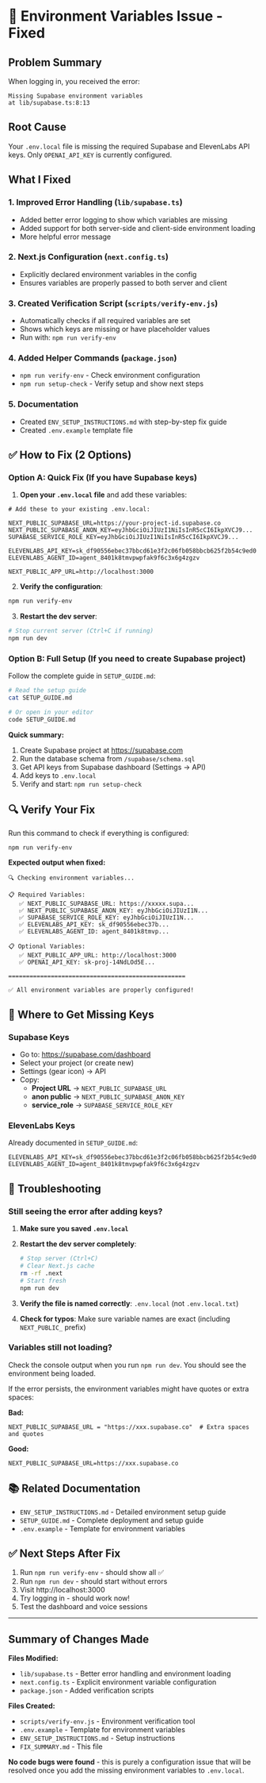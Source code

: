 # 🔧 Environment Variables Issue - Fixed

## Problem Summary

When logging in, you received the error:
```
Missing Supabase environment variables
at lib/supabase.ts:8:13
```

## Root Cause

Your `.env.local` file is missing the required Supabase and ElevenLabs API keys. Only `OPENAI_API_KEY` is currently configured.

## What I Fixed

### 1. **Improved Error Handling** (`lib/supabase.ts`)
   - Added better error logging to show which variables are missing
   - Added support for both server-side and client-side environment loading
   - More helpful error message

### 2. **Next.js Configuration** (`next.config.ts`)
   - Explicitly declared environment variables in the config
   - Ensures variables are properly passed to both server and client

### 3. **Created Verification Script** (`scripts/verify-env.js`)
   - Automatically checks if all required variables are set
   - Shows which keys are missing or have placeholder values
   - Run with: `npm run verify-env`

### 4. **Added Helper Commands** (`package.json`)
   - `npm run verify-env` - Check environment configuration
   - `npm run setup-check` - Verify setup and show next steps

### 5. **Documentation**
   - Created `ENV_SETUP_INSTRUCTIONS.md` with step-by-step fix guide
   - Created `.env.example` template file

## ✅ How to Fix (2 Options)

### Option A: Quick Fix (If you have Supabase keys)

1. **Open your `.env.local` file** and add these variables:

```env
# Add these to your existing .env.local:

NEXT_PUBLIC_SUPABASE_URL=https://your-project-id.supabase.co
NEXT_PUBLIC_SUPABASE_ANON_KEY=eyJhbGciOiJIUzI1NiIsInR5cCI6IkpXVCJ9...
SUPABASE_SERVICE_ROLE_KEY=eyJhbGciOiJIUzI1NiIsInR5cCI6IkpXVCJ9...

ELEVENLABS_API_KEY=sk_df90556ebec37bbcd61e3f2c06fb058bbcb625f2b54c9ed0
ELEVENLABS_AGENT_ID=agent_8401k8tmvpwpfak9f6c3x6g4zgzv

NEXT_PUBLIC_APP_URL=http://localhost:3000
```

2. **Verify the configuration**:
```bash
npm run verify-env
```

3. **Restart the dev server**:
```bash
# Stop current server (Ctrl+C if running)
npm run dev
```

### Option B: Full Setup (If you need to create Supabase project)

Follow the complete guide in `SETUP_GUIDE.md`:

```bash
# Read the setup guide
cat SETUP_GUIDE.md

# Or open in your editor
code SETUP_GUIDE.md
```

**Quick summary:**
1. Create Supabase project at https://supabase.com
2. Run the database schema from `/supabase/schema.sql`
3. Get API keys from Supabase dashboard (Settings → API)
4. Add keys to `.env.local`
5. Verify and start: `npm run setup-check`

## 🔍 Verify Your Fix

Run this command to check if everything is configured:

```bash
npm run verify-env
```

**Expected output when fixed:**
```
🔍 Checking environment variables...

📋 Required Variables:
   ✅ NEXT_PUBLIC_SUPABASE_URL: https://xxxxx.supa...
   ✅ NEXT_PUBLIC_SUPABASE_ANON_KEY: eyJhbGciOiJIUzI1N...
   ✅ SUPABASE_SERVICE_ROLE_KEY: eyJhbGciOiJIUzI1N...
   ✅ ELEVENLABS_API_KEY: sk_df90556ebec37b...
   ✅ ELEVENLABS_AGENT_ID: agent_8401k8tmvp...

📋 Optional Variables:
   ✅ NEXT_PUBLIC_APP_URL: http://localhost:3000
   ✅ OPENAI_API_KEY: sk-proj-14NdLOd5E...

==================================================

✅ All environment variables are properly configured!
```

## 📝 Where to Get Missing Keys

### Supabase Keys
- Go to: https://supabase.com/dashboard
- Select your project (or create new)
- Settings (gear icon) → API
- Copy:
  - **Project URL** → `NEXT_PUBLIC_SUPABASE_URL`
  - **anon public** → `NEXT_PUBLIC_SUPABASE_ANON_KEY`
  - **service_role** → `SUPABASE_SERVICE_ROLE_KEY`

### ElevenLabs Keys
Already documented in `SETUP_GUIDE.md`:
```
ELEVENLABS_API_KEY=sk_df90556ebec37bbcd61e3f2c06fb058bbcb625f2b54c9ed0
ELEVENLABS_AGENT_ID=agent_8401k8tmvpwpfak9f6c3x6g4zgzv
```

## 🐛 Troubleshooting

### Still seeing the error after adding keys?

1. **Make sure you saved `.env.local`**
2. **Restart the dev server completely**:
   ```bash
   # Stop server (Ctrl+C)
   # Clear Next.js cache
   rm -rf .next
   # Start fresh
   npm run dev
   ```

3. **Verify the file is named correctly**: `.env.local` (not `.env.local.txt`)

4. **Check for typos**: Make sure variable names are exact (including `NEXT_PUBLIC_` prefix)

### Variables still not loading?

Check the console output when you run `npm run dev`. You should see the environment being loaded.

If the error persists, the environment variables might have quotes or extra spaces:

**Bad:**
```env
NEXT_PUBLIC_SUPABASE_URL = "https://xxx.supabase.co"  # Extra spaces and quotes
```

**Good:**
```env
NEXT_PUBLIC_SUPABASE_URL=https://xxx.supabase.co
```

## 📚 Related Documentation

- `ENV_SETUP_INSTRUCTIONS.md` - Detailed environment setup guide
- `SETUP_GUIDE.md` - Complete deployment and setup guide
- `.env.example` - Template for environment variables

## ✅ Next Steps After Fix

1. Run `npm run verify-env` - should show all ✅
2. Run `npm run dev` - should start without errors
3. Visit http://localhost:3000
4. Try logging in - should work now!
5. Test the dashboard and voice sessions

---

## Summary of Changes Made

**Files Modified:**
- `lib/supabase.ts` - Better error handling and environment loading
- `next.config.ts` - Explicit environment variable configuration
- `package.json` - Added verification scripts

**Files Created:**
- `scripts/verify-env.js` - Environment verification tool
- `.env.example` - Template for environment variables
- `ENV_SETUP_INSTRUCTIONS.md` - Setup instructions
- `FIX_SUMMARY.md` - This file

**No code bugs were found** - this is purely a configuration issue that will be resolved once you add the missing environment variables to `.env.local`.

